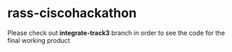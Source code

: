 # rass-ciscohackathon

Please check out **integrate-track3** branch in order to see the code for the final working product
